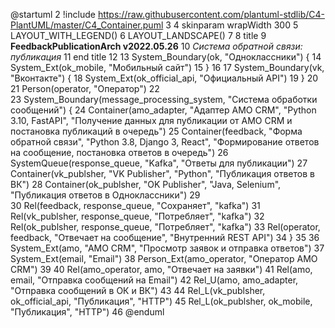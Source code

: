  @startuml
2 !include https://raw.githubusercontent.com/plantuml-stdlib/C4-PlantUML/master/C4_Container.puml
3
4 skinparam wrapWidth 300
5 LAYOUT_WITH_LEGEND()
6 LAYOUT_LANDSCAPE()
7
8 title
9   <b>FeedbackPublicationArch v2022.05.26</b>
10  <i>Система обратной связи: публикация</i>
11 end title
12
13 System_Boundary(ok, "Одноклассники") {
14   System_Ext(ok_mobile, "Мобильный сайт")
15 }
16
17 System_Boundary(vk, "Вконтакте") {
18   System_Ext(ok_official_api, "Официальный API")
19 }
20
21 Person(operator, "Оператор")
22   
23 System_Boundary(message_processing_system, "Система обработки сообщений") {
24  Container(amo_adapter, "Адаптер AMO CRM", "Python 3.10, FastAPI", "Получение данных для публикации от AMO CRM и постановка публикаций в очередь")
25  Container(feedback, "Форма обратной связи", "Python 3.8, Django 3, React", "Формирование ответов на сообщение, постановка ответов в очередь")
26  SystemQueue(response_queue, "Kafka", "Ответы для публикации")
27  Container(vk_publsher, "VK Publisher", "Python", "Публикация ответов в ВК")
28  Container(ok_publsher, "OK Publisher", "Java, Selenium", "Публикация ответов в Одноклассники")
29  
30  Rel(feedback, response_queue, "Сохраняет", "kafka")
31  Rel(vk_publsher, response_queue, "Потребляет", "kafka")
32  Rel(ok_publsher, response_queue, "Потребляет", "kafka")
33  Rel(operator, feedback, "Отвечает на сообщение", "Внутренний REST API")
34 }
35
36 System_Ext(amo, "AMO CRM", "Просмотр заявок и отправка ответов")
37 System_Ext(email, "Email")
38 Person_Ext(amo_operator, "Оператор AMO CRM")
39
40 Rel(amo_operator, amo, "Отвечает на заявки")
41 Rel(amo, email, "Отправка сообщений на Email")
42 Rel_U(amo, amo_adapter, "Отправка сообщений в ОК и ВК")
43
44 Rel_L(vk_publsher, ok_official_api, "Публикация", "HTTP")
45 Rel_L(ok_publsher, ok_mobile, "Публикация", "HTTP")
46 @enduml
